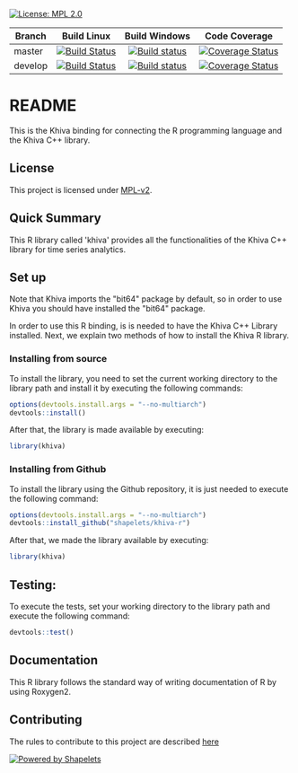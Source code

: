 [![License: MPL 2.0](https://img.shields.io/badge/License-MPL%202.0-brightgreen.svg)](https://github.com/shapelets/khiva-java/blob/master/LICENSE.txt)  

| Branch        | Build Linux                                                                                            |  Build Windows                                                                                                                                          | Code Coverage                                                                                                                    |
| ------------- |:-----------------------------------------------------------------------------------------------------------------:|:-------------------------------------------------------------------------------------------------------------------------------------------------------:|:--------------------------------------------------------------------------------------------------------------------------------:|
| master        | [![Build Status](https://travis-ci.org/shapelets/khiva-r.svg?branch=master)](https://travis-ci.org/shapelets/khiva-r/branches) | [![Build status](https://ci.appveyor.com/api/projects/status/49yh3arn9fx3ij0l/branch/master?svg=true)](https://ci.appveyor.com/project/shapelets/khiva-r/branch/master) |[![Coverage Status](https://codecov.io/gh/shapelets/khiva-r/branch/master/graph/badge.svg)](https://codecov.io/gh/shapelets/khiva-r/branch/master)  |
| develop       | [![Build Status](https://travis-ci.org/shapelets/khiva-r.svg?branch=develop)](https://travis-ci.org/shapelets/khiva-r/branches)| [![Build status](https://ci.appveyor.com/api/projects/status/49yh3arn9fx3ij0l/branch/develop?svg=true)](https://ci.appveyor.com/project/shapelets/khiva-r/branch/develop)|[![Coverage Status](https://codecov.io/gh/shapelets/khiva-r/branch/develop/graph/badge.svg)](https://codecov.io/gh/shapelets/khiva-r/branch/develop) |

# README #
This is the Khiva binding for connecting the R programming language and the Khiva C++ library.

## License
This project is licensed under [MPL-v2](https://www.mozilla.org/en-US/MPL/2.0/).
 
## Quick Summary
This R library called 'khiva' provides all the functionalities of the Khiva C++ library for time series analytics.

## Set up

Note that Khiva imports the "bit64" package by default, so in order to use Khiva you should have installed the "bit64" package.

In order to use this R binding, is is needed to have the Khiva C++ Library installed.
Next, we explain two methods of how to install the Khiva R library.

### Installing from source
To install the library, you need to set the current working directory to the library path 
and install it by executing the following commands: 
```R
options(devtools.install.args = "--no-multiarch")
devtools::install()
```
After that, the library is made available by executing:
```R
library(khiva)  
```

### Installing from Github

To install the library using the Github repository, it is just needed to execute the following command: 
```R
options(devtools.install.args = "--no-multiarch")
devtools::install_github("shapelets/khiva-r")
```
After that, we made the library available by executing:
```R
library(khiva)  
```

## Testing:
To execute the tests, set your working directory to the library path and execute the following command:
```R
devtools::test()
```

## Documentation
This R library follows the standard way of writing documentation of R by using Roxygen2.

## Contributing
The rules to contribute to this project are described [here](CONTRIBUTING.md)

[![Powered by Shapelets](https://img.shields.io/badge/powered%20by-Shapelets-orange.svg?style=flat&colorA=E1523D&colorB=007D8A)](https://shapelets.io)